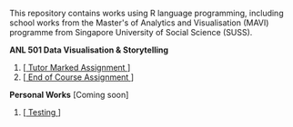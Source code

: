 

This repository contains works using R language programming, including school works from the Master's of Analytics and Visualisation (MAVI) programme from Singapore University of Social Science (SUSS).


**ANL 501 Data Visualisation & Storytelling**

  1. [<a href="blank/"> Tutor Marked Assignment </a>]
  2. [<a href="insert link/"> End of Course Assignment </a>]
     

**Personal Works** [Coming soon]
  1. [<a href="insert testing link/"> Testing </a>]

 

